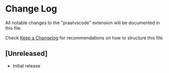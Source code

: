 # Change Log

All notable changes to the "praatvscode" extension will be documented in this file.

Check [Keep a Changelog](http://keepachangelog.com/) for recommendations on how to structure this file.

## [Unreleased]

- Initial release